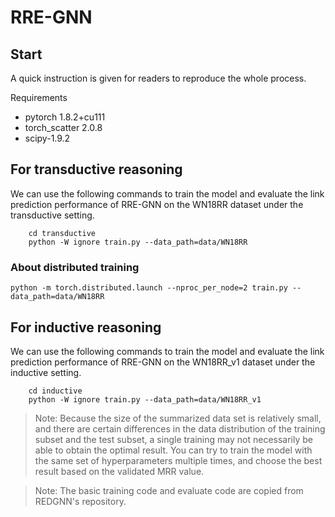 # RRE-GNN

## Start

A quick instruction is given for readers to reproduce the whole process.

Requirements 

- pytorch  1.8.2+cu111
- torch_scatter 2.0.8 
- scipy-1.9.2

## For transductive reasoning

We can use the following commands to train the model and evaluate the link prediction performance of RRE-GNN on the WN18RR dataset under the transductive setting.

```    
    cd transductive
    python -W ignore train.py --data_path=data/WN18RR
```

### About distributed training
```    
python -m torch.distributed.launch --nproc_per_node=2 train.py --data_path=data/WN18RR  
```    

## For inductive reasoning


We can use the following commands to train the model and evaluate the link prediction performance of RRE-GNN on the WN18RR_v1 dataset under the inductive setting.
```    
    cd inductive
    python -W ignore train.py --data_path=data/WN18RR_v1
```    

> Note: Because the size of the summarized data set is relatively small, and there are certain differences in the data distribution of the training subset and the test subset, a single training may not necessarily be able to obtain the optimal result. You can try to train the model with the same set of hyperparameters multiple times, and choose the best result based on the validated MRR value. 

> Note: The basic training code and evaluate code are copied from REDGNN's repository.